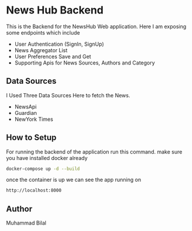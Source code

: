 # News Hub Backend

This is the Backend for the NewsHub Web application. Here I am exposing some endpoints which include

-   User Authentication (SignIn, SignUp)
-   News Aggregator List
-   User Preferences Save and Get
-   Supporting Apis for News Sources, Authors and Category

## Data Sources

I Used Three Data Sources Here to fetch the News.

-   NewsApi
-   Guardian
-   NewYork Times

## How to Setup

For running the backend of the application run this command.
make sure you have installed docker already

```bash
docker-compose up -d --build
```

once the container is up we can see the app running on

```bash
http://localhost:8000
```

## Author

Muhammad Bilal
